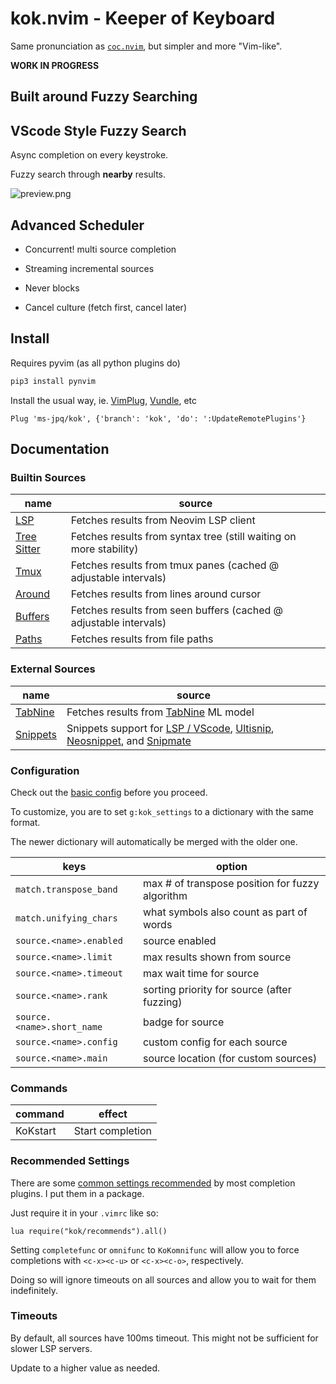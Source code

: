 # kok.nvim - Keeper of Keyboard

Same pronunciation as [`coc.nvim`](https://github.com/neoclide/coc.nvim), but simpler and more "Vim-like".

**WORK IN PROGRESS**

## Built around Fuzzy Searching

## VScode Style Fuzzy Search

Async completion on every keystroke.

Fuzzy search through **nearby** results.

![preview.png](https://raw.githubusercontent.com/ms-jpq/nacr/kok/preview/screenshot.png)

## Advanced Scheduler

- Concurrent! multi source completion

- Streaming incremental sources

- Never blocks

- Cancel culture (fetch first, cancel later)

## Install

Requires pyvim (as all python plugins do)

```sh
pip3 install pynvim
```

Install the usual way, ie. [VimPlug](https://github.com/junegunn/vim-plug), [Vundle](https://github.com/VundleVim/Vundle.vim), etc

```VimL
Plug 'ms-jpq/kok', {'branch': 'kok', 'do': ':UpdateRemotePlugins'}
```

## Documentation

### Builtin Sources

| name                                                                                                | source                                                             |
| --------------------------------------------------------------------------------------------------- | ------------------------------------------------------------------ |
| [LSP](https://github.com/ms-jpq/kok/blob/kok/rplugin/python3/kok/clients/lsp.py)                 | Fetches results from Neovim LSP client                             |
| [Tree Sitter](https://github.com/ms-jpq/kok/blob/kok/rplugin/python3/kok/clients/tree_sitter.py) | Fetches results from syntax tree (still waiting on more stability) |
| [Tmux](https://github.com/ms-jpq/kok/blob/kok/rplugin/python3/kok/clients/tmux.py)               | Fetches results from tmux panes (cached @ adjustable intervals)    |
| [Around](https://github.com/ms-jpq/kok/blob/kok/rplugin/python3/kok/clients/around.py)           | Fetches results from lines around cursor                           |
| [Buffers](https://github.com/ms-jpq/kok/blob/kok/rplugin/python3/kok/clients/buffers.py)         | Fetches results from seen buffers (cached @ adjustable intervals)  |
| [Paths](https://github.com/ms-jpq/kok/blob/kok/rplugin/python3/kok/clients/paths.py)             | Fetches results from file paths                                    |

### External Sources

| name                                                | source                                                            |
| --------------------------------------------------- | ----------------------------------------------------------------- |
| [TabNine](https://github.com/ms-jpq/kok-t9)        | Fetches results from [TabNine](https://www.tabnine.com/) ML model |
| [Snippets](https://github.com/ms-jpq/kok-snippets) | Snippets support for [LSP / VScode](https://github.com/microsoft/language-server-protocol/blob/master/snippetSyntax.md), [Ultisnip](https://github.com/sirver/UltiSnips), [Neosnippet](https://github.com/Shougo/neosnippet.vim), and [Snipmate](https://github.com/honza/vim-snippets)        |

### Configuration

Check out the [basic config](https://github.com/ms-jpq/kok/blob/kok/config/config.json) before you proceed.

To customize, you are to set `g:kok_settings` to a dictionary with the same format.

The newer dictionary will automatically be merged with the older one.

| keys                       | option                                            |
| -------------------------- | ------------------------------------------------- |
| `match.transpose_band`     | max # of transpose position for fuzzy algorithm   |
| `match.unifying_chars`     | what symbols also count as part of words          |
| `source.<name>.enabled`    | source enabled                                    |
| `source.<name>.limit`      | max results shown from source                     |
| `source.<name>.timeout`    | max wait time for source                          |
| `source.<name>.rank`       | sorting priority for source (after fuzzing)       |
| `source.<name>.short_name` | badge for source                                  |
| `source.<name>.config`     | custom config for each source                     |
| `source.<name>.main`       | source location (for custom sources)              |

### Commands

| command   | effect           |
| --------- | ---------------- |
| KoKstart | Start completion |

### Recommended Settings

There are some [common settings recommended](https://github.com/ms-jpq/kok/blob/kok/lua/kok/recommends.lua) by most completion plugins. I put them in a package.

Just require it in your `.vimrc` like so:

```vimL
lua require("kok/recommends").all()
```

Setting `completefunc` or `omnifunc` to `KoKomnifunc` will allow you to force completions with `<c-x><c-u>` or `<c-x><c-o>`, respectively.

Doing so will ignore timeouts on all sources and allow you to wait for them indefinitely.

### Timeouts

By default, all sources have 100ms timeout. This might not be sufficient for slower LSP servers.

Update to a higher value as needed.
